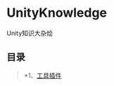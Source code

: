 # UnityKnowledge
Unity知识大杂烩

目录
----
>*1、[工具插件]("https://blog.csdn.net/liu537192/article/details/45693529")
